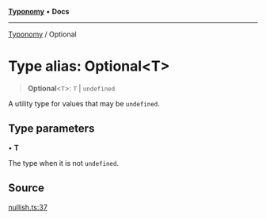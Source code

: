 [**Typonomy**](../README.md) • **Docs**

***

[Typonomy](../globals.md) / Optional

# Type alias: Optional\<T\>

> **Optional**\<`T`\>: `T` \| `undefined`

A utility type for values that may be `undefined`.

## Type parameters

• **T**

The type when it is not `undefined`.

## Source

[nullish.ts:37](https://github.com/softcraft-development/typonomy/blob/ac449b6265e0e88e666105085e6c109ec445538b/src/nullish.ts#L37)
